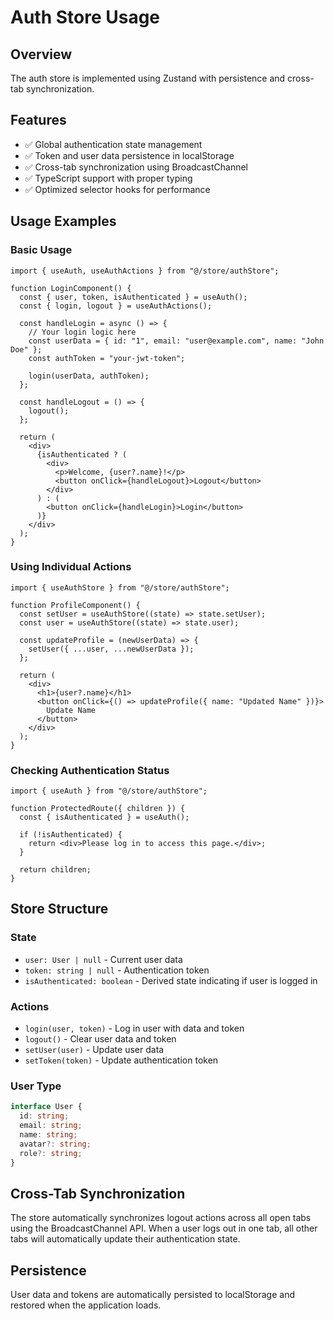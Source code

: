 # Auth Store Usage

## Overview

The auth store is implemented using Zustand with persistence and cross-tab synchronization.

## Features

- ✅ Global authentication state management
- ✅ Token and user data persistence in localStorage
- ✅ Cross-tab synchronization using BroadcastChannel
- ✅ TypeScript support with proper typing
- ✅ Optimized selector hooks for performance

## Usage Examples

### Basic Usage

```tsx
import { useAuth, useAuthActions } from "@/store/authStore";

function LoginComponent() {
  const { user, token, isAuthenticated } = useAuth();
  const { login, logout } = useAuthActions();

  const handleLogin = async () => {
    // Your login logic here
    const userData = { id: "1", email: "user@example.com", name: "John Doe" };
    const authToken = "your-jwt-token";

    login(userData, authToken);
  };

  const handleLogout = () => {
    logout();
  };

  return (
    <div>
      {isAuthenticated ? (
        <div>
          <p>Welcome, {user?.name}!</p>
          <button onClick={handleLogout}>Logout</button>
        </div>
      ) : (
        <button onClick={handleLogin}>Login</button>
      )}
    </div>
  );
}
```

### Using Individual Actions

```tsx
import { useAuthStore } from "@/store/authStore";

function ProfileComponent() {
  const setUser = useAuthStore((state) => state.setUser);
  const user = useAuthStore((state) => state.user);

  const updateProfile = (newUserData) => {
    setUser({ ...user, ...newUserData });
  };

  return (
    <div>
      <h1>{user?.name}</h1>
      <button onClick={() => updateProfile({ name: "Updated Name" })}>
        Update Name
      </button>
    </div>
  );
}
```

### Checking Authentication Status

```tsx
import { useAuth } from "@/store/authStore";

function ProtectedRoute({ children }) {
  const { isAuthenticated } = useAuth();

  if (!isAuthenticated) {
    return <div>Please log in to access this page.</div>;
  }

  return children;
}
```

## Store Structure

### State

- `user: User | null` - Current user data
- `token: string | null` - Authentication token
- `isAuthenticated: boolean` - Derived state indicating if user is logged in

### Actions

- `login(user, token)` - Log in user with data and token
- `logout()` - Clear user data and token
- `setUser(user)` - Update user data
- `setToken(token)` - Update authentication token

### User Type

```typescript
interface User {
  id: string;
  email: string;
  name: string;
  avatar?: string;
  role?: string;
}
```

## Cross-Tab Synchronization

The store automatically synchronizes logout actions across all open tabs using the BroadcastChannel API. When a user logs out in one tab, all other tabs will automatically update their authentication state.

## Persistence

User data and tokens are automatically persisted to localStorage and restored when the application loads.
